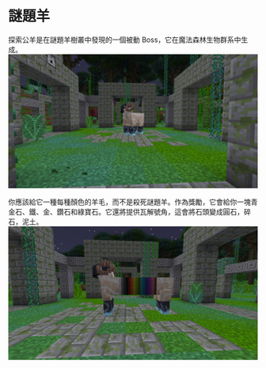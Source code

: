 # 謎題羊

探索公羊是在謎題羊樹叢中發現的一個被動 Boss，它在魔法森林生物群系中生成。
![](before.png)

你應該給它一種每種顏色的羊毛，而不是殺死謎題羊。作為獎勵，它會給你一塊青金石、鐵、金、鑽石和綠寶石。它還將提供瓦解號角，這會將石頭變成圓石，碎石，泥土。
![](after.png)
